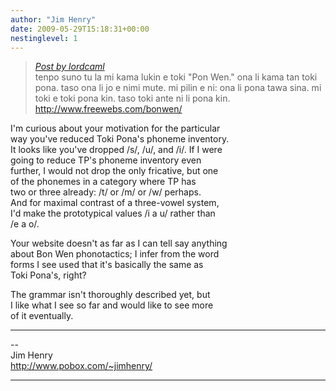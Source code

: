 ```yaml
---
author: "Jim Henry"
date: 2009-05-29T15:18:31+00:00
nestinglevel: 1
---
```

> [_Post by lordcaml_](/M5BuZ8CN/toki-ni-li-meli-lili-pi-toki-pona#post1)  
> tenpo suno tu la mi kama lukin e toki "Pon Wen." ona li kama tan toki pona. taso ona li jo e nimi mute. mi pilin e ni: ona li pona tawa sina. mi toki e toki pona kin. taso toki ante ni li pona kin.  
> http://www.freewebs.com/bonwen/  
> 

I'm curious about your motivation for the particular  
way you've reduced Toki Pona's phoneme inventory.  
It looks like you've dropped /s/, /u/, and /i/. If I were  
going to reduce TP's phoneme inventory even  
further, I would not drop the only fricative, but one  
of the phonemes in a category where TP has  
two or three already: /t/ or /m/ or /w/ perhaps.  
And for maximal contrast of a three-vowel system,  
I'd make the prototypical values /i a u/ rather than  
/e a o/.  
  
Your website doesn't as far as I can tell say anything  
about Bon Wen phonotactics; I infer from the word  
forms I see used that it's basically the same as  
Toki Pona's, right?  
  
The grammar isn't thoroughly described yet, but  
I like what I see so far and would like to see more  
of it eventually.  

***

\--  
Jim Henry  
http://www.pobox.com/~jimhenry/  


***